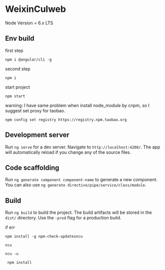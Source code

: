 # WeixinCulweb

Node Version = 6.x LTS
## Env build

first step

```
npm i @angular/cli -g

```

second step

```
npm i

```

start project

```
npm start

```



warning: I  have same problem when install node_module by cnpm, so I suggest set proxy for taobao.
```
npm config set registry https://registry.npm.taobao.org 
```




## Development server

Run `ng serve` for a dev server. Navigate to `http://localhost:4200/`. The app will automatically reload if you change any of the source files.

## Code scaffolding

Run `ng generate component component-name` to generate a new component. You can also use `ng generate directive/pipe/service/class/module`.

## Build

Run `ng build` to build the project. The build artifacts will be stored in the `dist/` directory. Use the `-prod` flag for a production build.



if err


```
npm install -g npm-check-updatesncu

ncu

ncu -u

 npm install
```